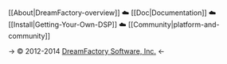 [[About|DreamFactory-overview]] :cloud: [[Doc|Documentation]] :cloud: [[Install|Getting-Your-Own-DSP]] :cloud: [[Community|platform-and-community]]

-> &copy; 2012-2014 [DreamFactory Software, Inc.][dfcom] <-

[dfcom]: https://www.dreamfactory.com/  "DreamFactory.com"